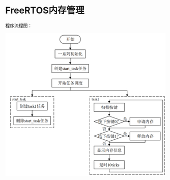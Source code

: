 # FreeRTOS内存管理

程序流程图：

![屏幕截图 2025-08-19 151606.png](https://raw.githubusercontent.com/hazy1k/My-drawing-bed/main/2025/08/19-15-17-41-屏幕截图%202025-08-19%20151606.png)
